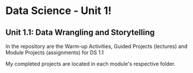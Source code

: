 # Data Science - Unit 1!

## Unit 1.1: Data Wrangling and Storytelling

In the repository are the Warm-up Activities, Guided Projects (lectures) and Module Projects (assignments) for DS 1.1

My completed projects are located in each module's respective folder.



